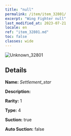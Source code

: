 ```yaml
---
title: "null"
permalink: /item/item_32801/
excerpt: "Wing Fighter null"
last_modified_at: 2023-07-21
locale: en
ref: "item_32801.md"
toc: false
classes: wide
---
```



 ![Unknown_32801](/images/item/Settlement_star_p.png)



## Details

 **Name:** *Settlement_star* 

 **Description:** 

 **Rarity:** 1 

 **Type:** 4 

 **Suction:** true 

 **Auto Suction:** false 


